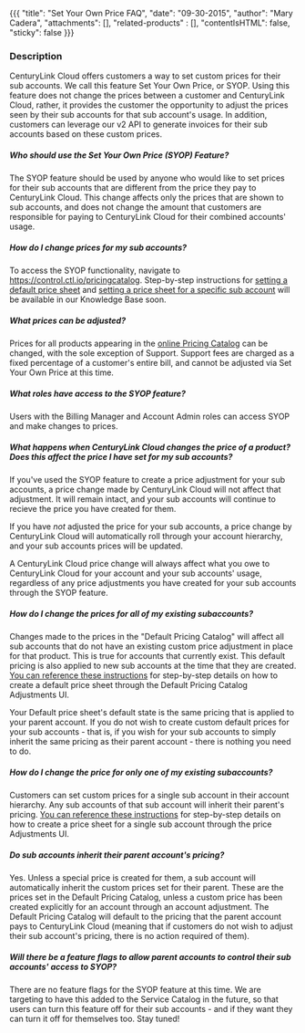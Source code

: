{{{
  "title": "Set Your Own Price FAQ",
  "date": "09-30-2015",
  "author": "Mary Cadera",
  "attachments": [],
  "related-products" : [],
  "contentIsHTML": false,
  "sticky": false
}}}

### Description

CenturyLink Cloud offers customers a way to set custom prices for their sub accounts. We call this feature Set Your Own Price, or SYOP. Using this feature does not change the prices between a customer and CenturyLink Cloud, rather, it provides the customer the opportunity to adjust the prices seen by their sub accounts for that sub account's usage. In addition, customers can leverage our v2 API to generate invoices for their sub accounts based on these custom prices.

##### Who should use the Set Your Own Price (SYOP) Feature?
The SYOP feature should be used by anyone who would like to set prices for their sub accounts that are different from the price they pay to CenturyLink Cloud. This change affects only the prices that are shown to sub accounts, and does not change the amount that customers are responsible for paying to CenturyLink Cloud for their combined accounts' usage.

##### How do I change prices for my sub accounts?
To access the SYOP functionality, navigate to https://control.ctl.io/pricingcatalog. Step-by-step instructions for [setting a default price sheet](../General/setting-default-prices-for-sub-accounts.md) and [setting a price sheet for a specific sub account](../General/setting-prices-for-sub-accounts.md) will be available in our Knowledge Base soon.

##### What prices can be adjusted?  
Prices for all products appearing in the [online Pricing Catalog](//www.ctl.io/pricing) can be changed, with the sole exception of Support. Support fees are charged as a fixed percentage of a customer's entire bill, and cannot be adjusted via Set Your Own Price at this time.

##### What roles have access to the SYOP feature?
Users with the Billing Manager and Account Admin roles can access SYOP and make changes to prices.

##### What happens when CenturyLink Cloud changes the price of a product? Does this affect the price I have set for my sub accounts?
If you've used the SYOP feature to create a price adjustment for your sub accounts, a price change made by CenturyLink Cloud will not affect that adjustment. It will remain intact, and your sub accounts will continue to recieve the price you have created for them.

If you have _not_ adjusted the price for your sub accounts, a price change by CenturyLink Cloud will automatically roll through your account hierarchy, and your sub accounts prices will be updated.

A CenturyLink Cloud price change will always affect what you owe to CenturyLink Cloud for your account and your sub accounts' usage, regardless of any price adjustments you have created for your sub accounts through the SYOP feature.

##### How do I change the prices for all of my existing subaccounts?
Changes made to the prices in the "Default Pricing Catalog" will affect all sub accounts that do not have an existing custom price adjustment in place for that product. This is true for accounts that currently exist. This default pricing is also applied to new sub accounts at the time that they are created. [You can reference these instructions](../General/setting-default-prices-for-sub-accounts.md) for step-by-step details on how to create a default price sheet through the Default Pricing Catalog Adjustments UI.

Your Default price sheet's default state is the same pricing that is applied to your parent account. If you do not wish to create custom default prices for your sub accounts - that is, if you wish for your sub accounts to simply inherit the same pricing as their parent account - there is nothing you need to do.

##### How do I change the price for only one of my existing subaccounts?
Customers can set custom prices for a single sub account in their account hierarchy.  Any sub accounts of that sub account will inherit their parent's pricing. [You can reference these instructions](../General/setting-prices-for-sub-accounts.md) for step-by-step details on how to create a price sheet for a single sub account through the price Adjustments UI.

##### Do sub accounts inherit their parent account's pricing?
Yes. Unless a special price is created for them, a sub account will automatically inherit the custom prices set for their parent. These are the prices set in the Default Pricing Catalog, unless a custom price has been created explicitly for an account through an account adjustment. The Default Pricing Catalog will default to the pricing that the parent account pays to CenturyLink Cloud (meaning that if customers do not wish to adjust their sub account's pricing, there is no action required of them).

##### Will there be a feature flags to allow parent accounts to control their sub accounts' access to SYOP?
There are no feature flags for the SYOP feature at this time. We are targeting to have this added to the Service Catalog in the future, so that users can turn this feature off for their sub accounts - and if they want they can turn it off for themselves too. Stay tuned!
